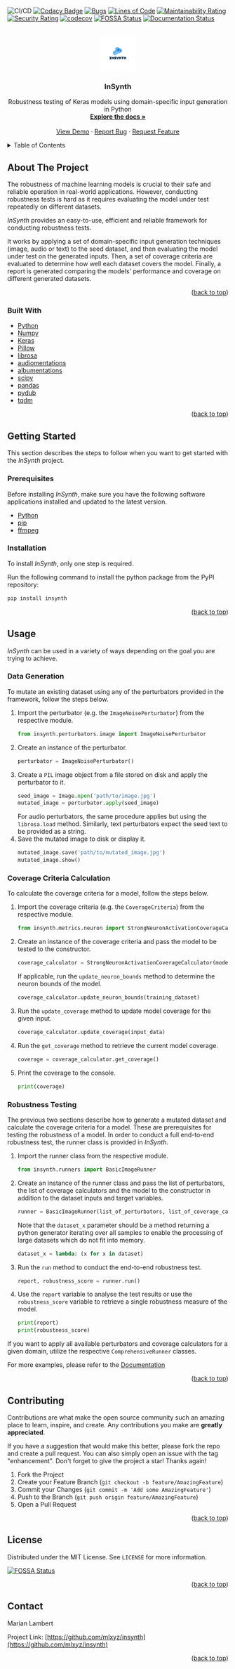 <div id="top"></div>
<!--
*** Thanks for checking out the Best-README-Template. If you have a suggestion
*** that would make this better, please fork the repo and create a pull request
*** or simply open an issue with the tag "enhancement".
*** Don't forget to give the project a star!
*** Thanks again! Now go create something AMAZING! :D
-->



<!-- PROJECT SHIELDS -->
<!--
*** I'm using markdown "reference style" links for readability.
*** Reference links are enclosed in brackets [ ] instead of parentheses ( ).
*** See the bottom of this document for the declaration of the reference variables
*** for contributors-url, forks-url, etc. This is an optional, concise syntax you may use.
*** https://www.markdownguide.org/basic-syntax/#reference-style-links
-->
![CI/CD](https://github.com/mlxyz/insynth/actions/workflows/ci.yaml/badge.svg)
[![Codacy Badge](https://app.codacy.com/project/badge/Grade/069d3759b9e24a468bd4f47c0c3fd02f)](https://www.codacy.com/gh/mlxyz/insynth/dashboard?utm_source=github.com&amp;utm_medium=referral&amp;utm_content=mlxyz/insynth&amp;utm_campaign=Badge_Grade)
[![Bugs](https://sonarcloud.io/api/project_badges/measure?project=mlxyz_insynth&metric=bugs)](https://sonarcloud.io/summary/new_code?id=mlxyz_insynth)
[![Lines of Code](https://sonarcloud.io/api/project_badges/measure?project=mlxyz_insynth&metric=ncloc)](https://sonarcloud.io/summary/new_code?id=mlxyz_insynth)
[![Maintainability Rating](https://sonarcloud.io/api/project_badges/measure?project=mlxyz_insynth&metric=sqale_rating)](https://sonarcloud.io/summary/new_code?id=mlxyz_insynth)
[![Security Rating](https://sonarcloud.io/api/project_badges/measure?project=mlxyz_insynth&metric=security_rating)](https://sonarcloud.io/summary/new_code?id=mlxyz_insynth)
[![codecov](https://codecov.io/gh/mlxyz/insynth/branch/master/graph/badge.svg?token=UCHS79CXM7)](https://codecov.io/gh/mlxyz/insynth)
[![FOSSA Status](https://app.fossa.com/api/projects/git%2Bgithub.com%2Fmlxyz%2Finsynth.svg?type=shield)](https://app.fossa.com/projects/git%2Bgithub.com%2Fmlxyz%2Finsynth?ref=badge_shield)
[![Documentation Status](https://readthedocs.org/projects/insynth/badge/?version=latest)](https://insynth.readthedocs.io/en/latest/?badge=latest)




<!-- PROJECT LOGO -->
<br />
<div align="center">
  <a href="https://github.com/mlxyz/insynth">
    <img src="images/logo.png" alt="Logo" width="80" height="80">
  </a>

<h3 align="center">InSynth</h3>

  <p align="center">
    Robustness testing of Keras models using domain-specific input generation in Python
    <br />
    <a href="https://insynth.readthedocs.io/en/latest/"><strong>Explore the docs »</strong></a>
    <br />
    <br />
    <a href="https://github.com/mlxyz/insynth">View Demo</a>
    ·
    <a href="https://github.com/mlxyz/insynth/issues">Report Bug</a>
    ·
    <a href="https://github.com/mlxyz/insynth/issues">Request Feature</a>
  </p>
</div>



<!-- TABLE OF CONTENTS -->
<details>
  <summary>Table of Contents</summary>
  <ol>
    <li>
      <a href="#about-the-project">About The Project</a>
      <ul>
        <li><a href="#built-with">Built With</a></li>
      </ul>
    </li>
    <li>
      <a href="#getting-started">Getting Started</a>
      <ul>
        <li><a href="#prerequisites">Prerequisites</a></li>
        <li><a href="#installation">Installation</a></li>
      </ul>
    </li>
    <li><a href="#usage">Usage</a></li>
    <li><a href="#roadmap">Roadmap</a></li>
    <li><a href="#contributing">Contributing</a></li>
    <li><a href="#license">License</a></li>
    <li><a href="#contact">Contact</a></li>
    <li><a href="#acknowledgments">Acknowledgments</a></li>
  </ol>
</details>



<!-- ABOUT THE PROJECT -->

## About The Project

The robustness of machine learning models is crucial to their safe and reliable operation in real-world applications.
However, conducting robustness tests is hard as it requires evaluating the model under test repeatedly on different
datasets.

_InSynth_ provides an easy-to-use, efficient and reliable framework for conducting robustness tests.

It works by applying a set of domain-specific input generation techniques (image, audio or text) to the seed dataset,
and then evaluating the model under test on the generated inputs. Then, a set of coverage criteria are evaluated to
determine how well each dataset covers the model. Finally, a report is generated comparing the models' performance and
coverage on different generated datasets.

<p align="right">(<a href="#top">back to top</a>)</p>

### Built With

  * [Python](https://www.python.org/)
  * [Numpy](https://numpy.org/)
  * [Keras](https://keras.io/)
  * [Pillow](https://python-pillow.org/)
  * [librosa](https://github.com/librosa/librosa)
  * [audiomentations](https://github.com/iver56/audiomentations)
  * [albumentations](https://albumentations.ai/)
  * [scipy](https://scipy.org/)
  * [pandas](https://pandas.pydata.org/)
  * [pydub](https://github.com/jiaaro/pydub)
  * [tqdm](https://github.com/tqdm/tqdm)

<p align="right">(<a href="#top">back to top</a>)</p>



<!-- GETTING STARTED -->

## Getting Started

This section describes the steps to follow when you want to get started with the _InSynth_ project.

### Prerequisites

Before installing _InSynth_, make sure you have the following software applications installed and updated to the latest
version.

  * [Python](https://www.python.org/)
  * [pip](https://pip.pypa.io/en/stable/)
  * [ffmpeg](https://www.ffmpeg.org/)

### Installation

To install _InSynth_, only one step is required.

Run the following command to install the python package from the PyPI repository:

   ```sh
   pip install insynth
   ```

<p align="right">(<a href="#top">back to top</a>)</p>



<!-- USAGE EXAMPLES -->

## Usage

_InSynth_ can be used in a variety of ways depending on the goal you are trying to achieve.

### Data Generation
To mutate an existing dataset using any of the perturbators provided in the framework, follow the steps below.

1. Import the perturbator (e.g. the `ImageNoisePerturbator`) from the respective module.
      ````python
    from insynth.perturbators.image import ImageNoisePerturbator
      ````
2. Create an instance of the perturbator.
      ````python
    perturbator = ImageNoisePerturbator()
      ````
3. Create a `PIL` image object from a file stored on disk and apply the perturbator to it.
      ````python
      seed_image = Image.open('path/to/image.jpg')
      mutated_image = perturbator.apply(seed_image)
      ````
    For audio perturbators, the same procedure applies but using the `librosa.load` method.
    Similarly, text perturbators expect the seed text to be provided as a string.
4. Save the mutated image to disk or display it.
      ````python
      mutated_image.save('path/to/mutated_image.jpg')
      mutated_image.show()
      ````
   
### Coverage Criteria Calculation
To calculate the coverage criteria for a model, follow the steps below.

1. Import the coverage criteria (e.g. the `CoverageCriteria`) from the respective module.
      ````python
    from insynth.metrics.neuron import StrongNeuronActivationCoverageCalculator
      ````
2. Create an instance of the coverage criteria and pass the model to be tested to the constructor.
      ````python
    coverage_calculator = StrongNeuronActivationCoverageCalculator(model)
      ````
   If applicable, run the `update_neuron_bounds` method to determine the neuron bounds of the model.
      ````python
    coverage_calculator.update_neuron_bounds(training_dataset)
      ````
3. Run the `update_coverage` method to update model coverage for the given input.
      ````python
    coverage_calculator.update_coverage(input_data)
      ````
4. Run the `get_coverage` method to retrieve the current model coverage.
      ````python
    coverage = coverage_calculator.get_coverage()
      ````
5. Print the coverage to the console.
      ````python
    print(coverage)
      ````

### Robustness Testing
The previous two sections describe how to generate a mutated dataset and calculate the coverage criteria for a model.
These are prerequisites for testing the robustness of a model.
In order to conduct a full end-to-end robustness test, the runner class is provided in _InSynth_.

1. Import the runner class from the respective module.
      ````python
    from insynth.runners import BasicImageRunner
      ````
2. Create an instance of the runner class and pass the list of perturbators, the list of coverage calculators and the model to the constructor in addition to the dataset inputs and target variables.
      ````python
    runner = BasicImageRunner(list_of_perturbators, list_of_coverage_calculators, dataset_x, dataset_y, model)
      ````
    Note that the `dataset_x` parameter should be a method returning a python generator iterating over all samples to enable the processing of large datasets which do not fit into memory.
    ````python
   dataset_x = lambda: (x for x in dataset)
   ````
3. Run the `run` method to conduct the end-to-end robustness test.
      ````python
    report, robustness_score = runner.run()
      ````
4. Use the `report` variable to analyse the test results or use the `robustness_score` variable to retrieve a single robustness measure of the model.
      ````python
    print(report)
    print(robustness_score)
      ````
If you want to apply all available perturbators and coverage calculators for a given domain, utilize the respective `ComprehensiveRunner` classes.

For more examples, please refer to the [Documentation](https://insynth.readthedocs.io/en/latest/)

<p align="right">(<a href="#top">back to top</a>)</p>




<!-- CONTRIBUTING -->

## Contributing

Contributions are what make the open source community such an amazing place to learn, inspire, and create. Any
contributions you make are **greatly appreciated**.

If you have a suggestion that would make this better, please fork the repo and create a pull request. You can also
simply open an issue with the tag "enhancement". Don't forget to give the project a star! Thanks again!

  1. Fork the Project
  2. Create your Feature Branch (`git checkout -b feature/AmazingFeature`)
  3. Commit your Changes (`git commit -m 'Add some AmazingFeature'`)
  4. Push to the Branch (`git push origin feature/AmazingFeature`)
  5. Open a Pull Request

<p align="right">(<a href="#top">back to top</a>)</p>



<!-- LICENSE -->

## License

Distributed under the MIT License. See `LICENSE` for more information.

[![FOSSA Status](https://app.fossa.com/api/projects/git%2Bgithub.com%2Fmlxyz%2Finsynth.svg?type=large)](https://app.fossa.com/projects/git%2Bgithub.com%2Fmlxyz%2Finsynth?ref=badge_large)

<p align="right">(<a href="#top">back to top</a>)</p>



<!-- CONTACT -->

## Contact

Marian Lambert

Project Link: [https://github.com/mlxyz/insynth](https://github.com/mlxyz/insynth)

<p align="right">(<a href="#top">back to top</a>)</p>



<!-- MARKDOWN LINKS & IMAGES -->
<!-- https://www.markdownguide.org/basic-syntax/#reference-style-links -->

[contributors-shield]: https://img.shields.io/github/contributors/mlxyz/insynth.svg?style=for-the-badge

[contributors-url]: https://github.com/mlxyz/insynth/graphs/contributors

[forks-shield]: https://img.shields.io/github/forks/mlxyz/insynth.svg?style=for-the-badge

[forks-url]: https://github.com/mlxyz/insynth/network/members

[stars-shield]: https://img.shields.io/github/stars/mlxyz/insynth.svg?style=for-the-badge

[stars-url]: https://github.com/mlxyz/insynth/stargazers

[issues-shield]: https://img.shields.io/github/issues/mlxyz/insynth.svg?style=for-the-badge

[issues-url]: https://github.com/mlxyz/insynth/issues

[license-shield]: https://img.shields.io/github/license/mlxyz/insynth.svg?style=for-the-badge

[license-url]: https://github.com/mlxyz/insynth/blob/master/LICENSE.txt

[linkedin-shield]: https://img.shields.io/badge/-LinkedIn-black.svg?style=for-the-badge&logo=linkedin&colorB=555

[linkedin-url]: https://linkedin.com/in/linkedin_username

[product-screenshot]: images/screenshot.png
